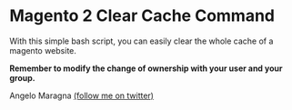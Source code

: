 # Magento 2 Clear Cache Command

With this simple bash script, you can easily clear the whole cache of a magento website.

**Remember to  modify the change of ownership with your user and your group.**

Angelo Maragna
[(follow me on twitter)](https://twitter.com/2ndAngyel)
